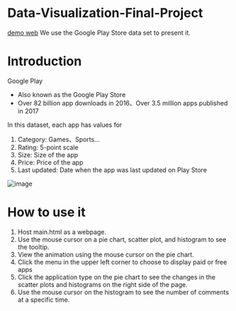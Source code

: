 # Data-Visualization-Final-Project
[demo web](https://finalprojectdata-visuialization.fanjiyu0825.repl.co/)
We use the  Google Play Store data set to present it.
# Introduction
Google Play
* Also known as the Google Play Store
* Over 82 billion app downloads in 2016、Over 3.5 million apps published in 2017

In this dataset, each app has values for 
1. Category: Games、Sports…
2. Rating: 5-point scale
3. Size: Size of the app
4. Price: Price of the app
5. Last updated: Date when the app was last updated on Play Store

![image](./fig/Sample.jpg)
# How to use it
1. Host main.html as a webpage.
2. Use the mouse cursor on a pie chart, scatter plot, and histogram to see the tooltip.
3. View the animation using the mouse cursor on the pie chart.
4. Click the menu in the upper left corner to choose to display paid or free apps
5. Click the application type on the pie chart to see the changes in the scatter plots and histograms on the right side of the page.
6. Use the mouse cursor on the histogram  to see the number of comments at a specific time.
